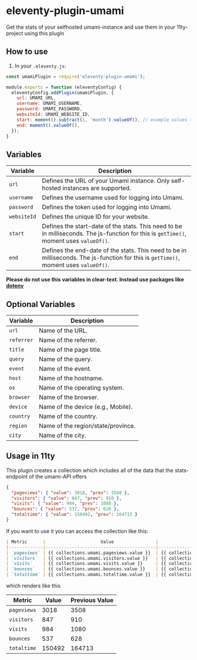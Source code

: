 # eleventy-plugin-umami

Get the stats of your selfhosted umami-instance and use them in your 11ty-project using this plugin

## How to use

1. In your `.eleventy.js`:

```js
const umamiPlugin = require('eleventy-plugin-umami');

module.exports = function (eleventyConfig) {
  eleventyConfig.addPlugin(umamiPlugin, {
  	url: UMAMI_URL,
  	username: UMAMI_USERNAME,
  	password: UMAMI_PASSWORD,
  	websiteId: UMAMI_WEBSITE_ID,
  	start: moment().subtract(1, 'month').valueOf(), // example values to get the stats of the last month
  	end: moment().valueOf(),
  });
}

```

## Variables

| Variable     | Description                                                                 |
|--------------|-----------------------------------------------------------------------------|
| `url`        | Defines the URL of your Umami instance. Only self-hosted instances are supported. |
| `username`   | Defines the username used for logging into Umami.                           |
| `password`   | Defines the token used for logging into Umami.                             |
| `websiteId`  | Defines the unique ID for your website.                                     |
| `start`  | Defines the start-date of the stats. This need to be in milliseconds. The js-function for this is `getTime()`, moment uses `valueOf()`. 
| `end`  | Defines the end-date of the stats. This need to be in milliseconds. The js-function for this is `getTime()`, moment uses `valueOf()`. 

 <b>Please do not use this variables in clear-text. Instead use packages like [dotenv](https://www.npmjs.com/package/dotenv)</b>

## Optional Variables

| Variable     | Description                                                                 |
|--------------|-----------------------------------------------------------------------------|
| `url`        | Name of the URL.                                                            |
| `referrer`   | Name of the referrer.                                                       |
| `title`      | Name of the page title.                                                     |
| `query`      | Name of the query.                                                          |
| `event`      | Name of the event.                                                          |
| `host`       | Name of the hostname.                                                       |
| `os`         | Name of the operating system.                                               |
| `browser`    | Name of the browser.                                                        |
| `device`     | Name of the device (e.g., Mobile).                                          |
| `country`    | Name of the country.                                                        |
| `region`     | Name of the region/state/province.                                          |
| `city`       | Name of the city.                                                           |

## Usage in 11ty

This plugin creates a collection which includes all of the data that the stats-endpoint of the umami-API offers
```json
{
  "pageviews": { "value": 3018, "prev": 3508 },
  "visitors": { "value": 847, "prev": 910 },
  "visits": { "value": 984, "prev": 1080 },
  "bounces": { "value": 537, "prev": 628 },
  "totaltime": { "value": 150492, "prev": 164713 }
}
```

If you want to use it you can access the collection like this:

```md
| Metric      |                     Value                |               Previous Value             |
|-------------|------------------------------------------|------------------------------------------|
| `pageviews` | {{ collections.umami.pageviews.value }}  | {{ collections.umami.pageviews.prev }}   |
| `visitors`  | {{ collections.umami.visitors.value }}   | {{ collections.umami.visitors.prev }}    |
| `visits`    | {{ collections.umami.visits.value }}     | {{ collections.umami.visits.prev }}      |
| `bounces`   | {{ collections.umami.bounces.value }}    | {{ collections.umami.bounces.prev }}     |
| `totaltime` | {{ collections.umami.totaltime.value }}  | {{ collections.umami.totaltime.prev }}   |

```

which renders like this

| Metric      | Value | Previous Value |
|-------------|-------|----------------|
| `pageviews` | 3018  | 3508           |
| `visitors`  | 847   | 910            |
| `visits`    | 984   | 1080           |
| `bounces`   | 537   | 628            |
| `totaltime` | 150492| 164713         |
